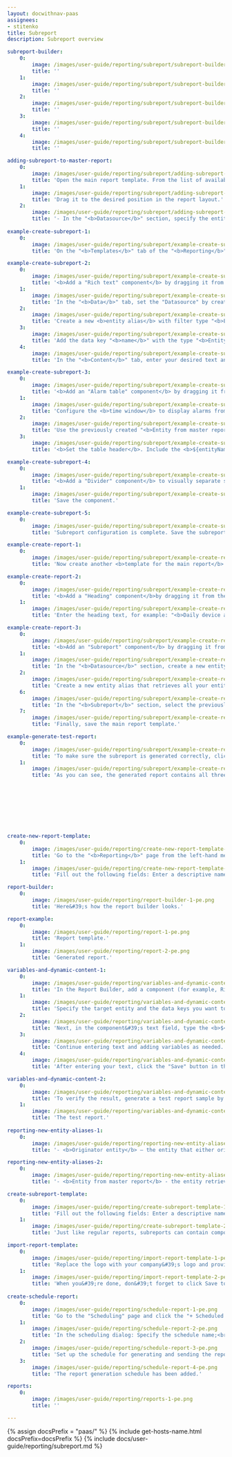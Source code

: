 ```yaml
---
layout: docwithnav-paas
assignees:
- stitenko
title: Subreport
description: Subreport overview

subreport-builder:
    0:
        image: /images/user-guide/reporting/subreport/subreport-builder-1-pe.png
        title: ''
    1:
        image: /images/user-guide/reporting/subreport/subreport-builder-2-pe.png
        title: ''
    2:
        image: /images/user-guide/reporting/subreport/subreport-builder-3-pe.png
        title: ''
    3:
        image: /images/user-guide/reporting/subreport/subreport-builder-4-pe.png
        title: ''
    4:
        image: /images/user-guide/reporting/subreport/subreport-builder-5-pe.png
        title: ''

adding-subreport-to-master-report:
    0:
        image: /images/user-guide/reporting/subreport/adding-subreport-to-master-report-1-pe.png
        title: 'Open the main report template. From the list of available components, locate the "Subreport" component.'
    1:
        image: /images/user-guide/reporting/subreport/adding-subreport-to-master-report-2-pe.png
        title: 'Drag it to the desired position in the report layout.'
    2:
        image: /images/user-guide/reporting/subreport/adding-subreport-to-master-report-3-pe.png
        title: '- In the "<b>Datasource</b>" section, specify the entity whose data will be passed to the subreport template.<br> - In the "<b>Subreport</b>" section, select the pre-created subreport template you want to include.<br> - Save changes.'
  
example-create-subreport-1:
    0:
        image: /images/user-guide/reporting/subreport/example-create-subreport-1-pe.png
        title: 'On the "<b>Templates</b>" tab of the "<b>Reporting</b>" page, click the "<b>+ Add report template</b>" button in the top-right corner and select "<b>Create new report template</b>". In the pop-up window, enter the subreport template name "<b>Daily Device Alarms (Subreport)</b>", select the <b>PDF</b> report format, and choose <b>Subreport</b> as the report template type. Click "<b>Add</b>".'

example-create-subreport-2:
    0:
        image: /images/user-guide/reporting/subreport/example-create-subreport-2-pe.png
        title: '<b>Add a "Rich text" component</b> by dragging it from the <b>components library</b> into the <b>content area</b>.'
    1:
        image: /images/user-guide/reporting/subreport/example-create-subreport-3-pe.png
        title: 'In the "<b>Data</b>" tab, set the "Datasource" by creating a new entity alias.'
    2:
        image: /images/user-guide/reporting/subreport/example-create-subreport-4-pe.png
        title: 'Create a new <b>entity alias</b> with filter type "<b>Entity from master report</b>". This allows the main report to pass the specific device to the subreport.'
    3:
        image: /images/user-guide/reporting/subreport/example-create-subreport-5-pe.png
        title: 'Add the data key "<b>name</b>" with the type "<b>Entity field</b>".'
    4:
        image: /images/user-guide/reporting/subreport/example-create-subreport-6-pe.png
        title: 'In the "<b>Content</b>" tab, enter your desired text and include the variable <b>${Name}</b> to dynamically display the current entity name.<br> Save the component.'

example-create-subreport-3:
    0:
        image: /images/user-guide/reporting/subreport/example-create-subreport-7-pe.png
        title: '<b>Add an "Alarm table" component</b> by dragging it from the <b>components library</b> into the <b>content area</b>.'
    1:
        image: /images/user-guide/reporting/subreport/example-create-subreport-8-pe.png
        title: 'Configure the <b>time window</b> to display alarms from the <b>current day</b>.'
    2:
        image: /images/user-guide/reporting/subreport/example-create-subreport-9-pe.png
        title: 'Use the previously created "<b>Entity from master report</b>" alias as the <b>datasource</b> so that the table displays alarms for the device whose data is passed by the main report.'
    3:
        image: /images/user-guide/reporting/subreport/example-create-subreport-10-pe.png
        title: '<b>Set the table header</b>. Include the <b>${entityName}</b> variable in the header to dynamically display the current entity&#39;s name.'

example-create-subreport-4:
    0:
        image: /images/user-guide/reporting/subreport/example-create-subreport-11-pe.png
        title: '<b>Add a "Divider" component</b> to visually separate sections in the report for each device.'
    1:
        image: /images/user-guide/reporting/subreport/example-create-subreport-12-pe.png
        title: 'Save the component.'

example-create-subreport-5:
    0:
        image: /images/user-guide/reporting/subreport/example-create-subreport-13-pe.png
        title: 'Subreport configuration is complete. Save the subreport by clicking the "<b>Save</b>" button in the top-right corner.'

example-create-report-1:
    0:
        image: /images/user-guide/reporting/subreport/example-create-report-1-pe.png
        title: 'Now create another <b>template for the main report</b>. Go to "<b>Reports</b>" page → "<b>Templates</b>" tab, then click "<b>+ Add report template</b>".<br>- Name it "<b>Daily Device Alarms Report</b>", set the format to <b>PDF</b>, and choose "<b>Report</b>" as the template type. Click "<b>Add</b>".'

example-create-report-2:
    0:
        image: /images/user-guide/reporting/subreport/example-create-report-2-pe.png
        title: '<b>Add a "Heading" component</b>by dragging it from the <b>components library</b> into the <b>content area</b>.'
    1:
        image: /images/user-guide/reporting/subreport/example-create-report-3-pe.png
        title: 'Enter the heading text, for example: "<b>Daily device alarms report</b>"'

example-create-report-3:
    0:
        image: /images/user-guide/reporting/subreport/example-create-report-4-pe.png
        title: '<b>Add an "Subreport" component</b> by dragging it from the <b>components library</b> into the <b>content area</b>. '
    1:
        image: /images/user-guide/reporting/subreport/example-create-report-5-pe.png
        title: 'In the "<b>Datasource</b>" section, create a new entity alias.'
    2:
        image: /images/user-guide/reporting/subreport/example-create-report-6-pe.png
        title: 'Create a new entity alias that retrieves all your entities of type Device.'
    6:
        image: /images/user-guide/reporting/subreport/example-create-report-7-pe.png
        title: 'In the "<b>Subreport</b>" section, select the previously created subreport <b>Daily Device Alarms (Subreport)</b>. Save the component.'
    7:
        image: /images/user-guide/reporting/subreport/example-create-report-8-pe.png
        title: 'Finally, save the main report template.'

example-generate-test-report:
    0:
        image: /images/user-guide/reporting/subreport/example-create-report-9-pe.png
        title: 'To make sure the subreport is generated correctly, click the "<b>Generate test report</b>" button in the top-right corner of the window.'
    1:
        image: /images/user-guide/reporting/subreport/example-create-report-10-pe.png
        title: 'As you can see, the generated report contains all three of our devices, with a separate table for each showing their alarms for the current day.'









create-new-report-template:
    0:
        image: /images/user-guide/reporting/create-new-report-template-1-pe.png
        title: 'Go to the "<b>Reporting</b>" page from the left-hand menu — you&#39;ll land on the "<b>Templates</b>" tab by default. Click the "<b>+ Add report template</b>" button in the top-right corner and select "<b>Create new report template</b>".'
    1:
        image: /images/user-guide/reporting/create-new-report-template-2-pe.png
        title: 'Fill out the following fields: Enter a descriptive name for your template; Choose the desired output format: <b>PDF</b> or <b>CSV</b>; Select the type: <b>Report</b> or <b>Subreport</b>; Then, click "<b>Add</b>" to proceed. Once added, the Report Builder interface will open automatically.'

report-builder:
    0:
        image: /images/user-guide/reporting/report-builder-1-pe.png
        title: 'Here&#39;s how the report builder looks.'

report-example:
    0:
        image: /images/user-guide/reporting/report-1-pe.png
        title: 'Report template.'
    1:
        image: /images/user-guide/reporting/report-2-pe.png
        title: 'Generated report.'

variables-and-dynamic-content-1:
    0:
        image: /images/user-guide/reporting/variables-and-dynamic-content-1-pe.png
        title: 'In the Report Builder, add a component (for example, Rich text). In the editor, go to the "Data" tab and click "Add datasource".'
    1:
        image: /images/user-guide/reporting/variables-and-dynamic-content-2-pe.png
        title: 'Specify the target entity and the data keys you want to use in the report.'
    2:
        image: /images/user-guide/reporting/variables-and-dynamic-content-3-pe.png
        title: 'Next, in the component&#39;s text field, type the <b>$</b> symbol where you want to insert a variable&#39;s value. This will open a list of all available variables in the current context. <b>Select a variable</b> (for example, ${reportCreatedTime}), and its value will be inserted into the report during generation.'
    3:
        image: /images/user-guide/reporting/variables-and-dynamic-content-4-pe.png
        title: 'Continue entering text and adding variables as needed.'
    4:
        image: /images/user-guide/reporting/variables-and-dynamic-content-5-pe.png
        title: 'After entering your text, click the "Save" button in the top-right corner to apply the changes.'

variables-and-dynamic-content-2:
    0:
        image: /images/user-guide/reporting/variables-and-dynamic-content-6-pe.png
        title: 'To verify the result, generate a test report sample by clicking the corresponding button in the top-right corner.'
    1:
        image: /images/user-guide/reporting/variables-and-dynamic-content-7-pe.png
        title: 'The test report.'
    
reporting-new-entity-aliases-1:
    0:
        image: /images/user-guide/reporting/reporting-new-entity-aliases-1-pe.png
        title: '- <b>Originator entity</b> — the entity that either originated the message sent to the "Generate Report" rule node or triggered the creation of a notification.<br>- <b>Owner of originator entity</b> — the owner of the entity that originated the message sent to the "Generate Report" rule node, or the owner of the entity that triggered the creation of a notification.'

reporting-new-entity-aliases-2:
    0:
        image: /images/user-guide/reporting/reporting-new-entity-aliases-2-pe.png
        title: '- <b>Entity from master report</b> - the entity retrieved from the data source configured for the subreport component. If multiple entities are present, a separate subreport component will be generated for each entity.<br> - <b>Owner of entity from master report</b> - the owner of entity retrieved from the data source configured for the <b>subreport</b> component. If multiple entities are present, a separate <b>subreport</b> component will be generated for each entity.'

create-subreport-template:
    0:
        image: /images/user-guide/reporting/create-subreport-template-1-pe.png
        title: 'Fill out the following fields: Enter a descriptive name for your template; Choose the desired output format: <b>PDF</b> or <b>CSV</b>; Select the type - <b>Subreport</b>; Then, click "<b>Add</b>" to proceed. Once added, the subreport builder interface will open automatically.'
    1:
        image: /images/user-guide/reporting/create-subreport-template-2-pe.png
        title: 'Just like regular reports, subreports can contain components such as tables, text blocks, images, dashboards, etc., and they fully support dynamic entity aliases and data filtering. However, subreports <b>are not scheduled or generated independently</b> — they are <b>included as part of a main report</b>.'

import-report-template:
    0:
        image: /images/user-guide/reporting/import-report-template-1-pe.png
        title: 'Replace the logo with your company&#39;s logo and provide an up-to-date address or any other relevant information. Apply all necessary filters and don&#39;t forget to save your changes.'
    1:
        image: /images/user-guide/reporting/import-report-template-2-pe.png
        title: 'When you&#39;re done, don&#39;t forget to click Save to apply your changes.<br>Optionally, try generating a test report to make sure everything looks just right.'
  
create-schedule-report:
    0:
        image: /images/user-guide/reporting/schedule-report-1-pe.png
        title: 'Go to the "Scheduling" page and click the "+ Scheduled report" button in the top-right corner.'
    1:
        image: /images/user-guide/reporting/schedule-report-2-pe.png
        title: 'In the scheduling dialog: Specify the schedule name;<br> General configuration: Select a predefined template to use; Select the user whose credentials will be used for report generation; Choose the time zone for schedule execution; Specify the report recipients.'
    2:
        image: /images/user-guide/reporting/schedule-report-3-pe.png
        title: 'Set up the schedule for generating and sending the report.'
    3:
        image: /images/user-guide/reporting/schedule-report-4-pe.png
        title: 'The report generation schedule has been added.'

reports:
    0:
        image: /images/user-guide/reporting/reports-1-pe.png
        title: ''

---
```


{% assign docsPrefix = "paas/" %}
{% include get-hosts-name.html docsPrefix=docsPrefix %}
{% include docs/user-guide/reporting/subreport.md %}